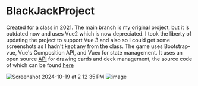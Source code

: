 # BlackJackProject
Created for a class in 2021. The main branch is my original project, but it is outdated now and uses Vue2 which is now depreciated. I took the liberty of updating the project to support Vue 3 and also so I could get some screenshots as I hadn't kept any from the class. The game uses Bootstrap-vue, Vue's Composition API, and Vuex for state management. It uses an open source [API](https://deckofcardsapi.com/) for drawing cards and deck management, the source code of which can be found [here](https://github.com/crobertsbmw/deckofcards)


![Screenshot 2024-10-19 at 2 12 35 PM](https://github.com/user-attachments/assets/b7ba934a-28ae-4e3b-a19a-9b3c6805392b)
![image](https://github.com/user-attachments/assets/01fd0151-2941-401a-99e7-d0c6e7922c3f)
